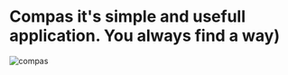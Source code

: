 # Compas it's simple and usefull application. You always find a way)
![compas](https://user-images.githubusercontent.com/86000667/147536902-5cea3a6b-9712-414c-863e-6ef5c8b727d9.jpg)
